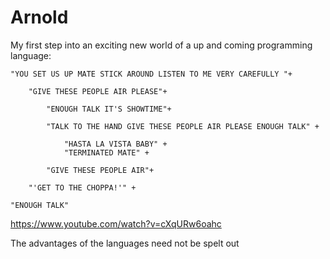 # Arnold

My first step into an exciting new world of a up and coming programming language:

```
"YOU SET US UP MATE STICK AROUND LISTEN TO ME VERY CAREFULLY "+ 

	"GIVE THESE PEOPLE AIR PLEASE"+ 
		
		"ENOUGH TALK IT'S SHOWTIME"+
			
		"TALK TO THE HAND GIVE THESE PEOPLE AIR PLEASE ENOUGH TALK" +
				
			"HASTA LA VISTA BABY" +
			"TERMINATED MATE" +
		
		"GIVE THESE PEOPLE AIR"+ 
	
	"'GET TO THE CHOPPA!'" +
	
"ENOUGH TALK"	

```	
https://www.youtube.com/watch?v=cXqURw6oahc

The advantages of the languages need not be spelt out 
